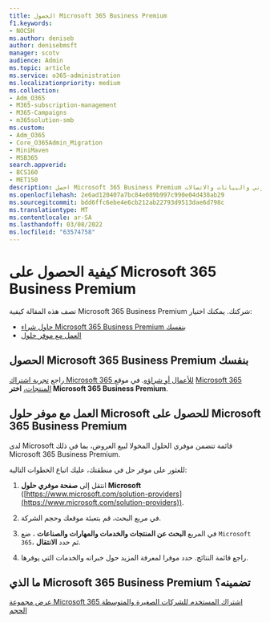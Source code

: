 ```yaml
---
title: الحصول Microsoft 365 Business Premium
f1.keywords:
- NOCSH
ms.author: deniseb
author: denisebmsft
manager: scotv
audience: Admin
ms.topic: article
ms.service: o365-administration
ms.localizationpriority: medium
ms.collection:
- Adm_O365
- M365-subscription-management
- M365-Campaigns
- m365solution-smb
ms.custom:
- Adm_O365
- Core_O365Admin_Migration
- MiniMaven
- MSB365
search.appverid:
- BCS160
- MET150
description: احصل Microsoft 365 Business Premium حتى تتمكن من حماية شركتك من تهديدات الأمن الإلكتروني للأجهزة والبريد الإلكتروني والبيانات والاتصالات.
ms.openlocfilehash: 2e6ad120407a7bc84e089b997c990e04d438ab29
ms.sourcegitcommit: bdd6ffc6ebe4e6cb212ab22793d9513dae6d798c
ms.translationtype: MT
ms.contentlocale: ar-SA
ms.lasthandoff: 03/08/2022
ms.locfileid: "63574758"
---
```

# <a name="how-to-get-microsoft-365-business-premium"></a>كيفية الحصول على Microsoft 365 Business Premium

تصف هذه المقالة كيفية Microsoft 365 Business Premium شركتك. يمكنك اختيار:

- [حاول شراء Microsoft 365 Business Premium بنفسك](#get-microsoft-365-business-premium-on-your-own)
- [العمل مع موفر حلول](#work-with-a-microsoft-solution-provider-to-get-microsoft-365-business-premium)

## <a name="get-microsoft-365-business-premium-on-your-own"></a>الحصول Microsoft 365 Business Premium بنفسك

راجع [تجربة اشتراك Microsoft 365 للأعمال أو شراؤه](../commerce/try-or-buy-microsoft-365.md). في موقع [Microsoft 365 المنتجات،](https://www.aka.ms/office365signup) **اختر Microsoft 365 Business Premium**.

## <a name="work-with-a-microsoft-solution-provider-to-get-microsoft-365-business-premium"></a>العمل مع موفر حلول Microsoft للحصول على Microsoft 365 Business Premium

لدى Microsoft قائمة تتضمن موفري الحلول المخولا لبيع العروض، بما في ذلك Microsoft 365 Business Premium. 

للعثور على موفر حل في منطقتك، عليك اتباع الخطوات التالية:

1. انتقل إلى **صفحة موفري حلول Microsoft** ([https://www.microsoft.com/solution-providers](https://www.microsoft.com/solution-providers)).
 
2. في مربع البحث، قم بتعبئة موقعك وحجم الشركة. 

3. في المربع **البحث عن المنتجات والخدمات والمهارات والصناعات** ، ضع `Microsoft 365`، ثم حدد **الانتقال**.

4. راجع قائمة النتائج. حدد موفرا لمعرفة المزيد حول خبراته والخدمات التي يوفرها.

## <a name="what-does-microsoft-365-business-premium-include"></a>ما الذي Microsoft 365 Business Premium تضمينه؟

[عرض مجموعة Microsoft 365 اشتراك المستخدم للشركات الصغيرة والمتوسطة الحجم](https://query.prod.cms.rt.microsoft.com/cms/api/am/binary/RWR6bM)